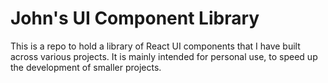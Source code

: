 # John's UI Component Library

This is a repo to hold a library of React UI components that I have built across various projects. It is mainly intended for personal use, to speed up the development of smaller projects.


